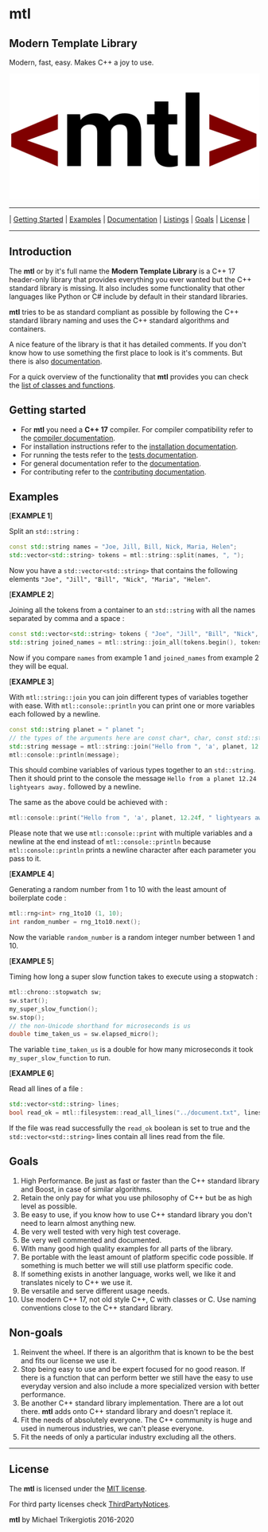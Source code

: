 # mtl

## Modern Template Library

Modern, fast, easy. Makes C++ a joy to use.

![mtl logo](./docs/mtl-logo.png)

------------------------------------------------------------
| [Getting Started](#Getting-started) | [Examples](#Examples) | [Documentation](./docs/documentation.md) | [Listings](./docs/documentation.md#Listings) | [Goals](#Goals) | [License](#License) |

------------------------------------------------------------

## Introduction

The **mtl** or by it's full name the **Modern Template Library** is a C++ 17 header-only library that provides everything you ever wanted but the C++ standard library is missing. It also includes some functionality that other languages like Python or C# include by default in their standard libraries.

**mtl** tries to be as standard compliant as possible by following the C++ standard library naming and uses the C++ standard algorithms and containers.

A nice feature of the library is that it has detailed comments. If you don't know how to use something the first place to look is it's comments. But there is also [documentation](./docs/documentation.md).

For a quick overview of the functionality that **mtl** provides you can check the [list of classes and functions](./docs/listing.md).

## Getting started

- For **mtl** you need a **C++ 17** compiler. For compiler compatibility refer to the [compiler documentation](./docs/documentation.md#C++-version-and-compiler-compatibility).
- For installation instructions refer to the [installation documentation](./docs/documentation.md#Installation).
- For running the tests refer to the [tests documentation](./docs/documentation.md#How-to-run-the-tests).
- For general documentation refer to the [documentation](./docs/documentation.md).
- For contributing refer to the [contributing documentation](./contributing.md).

## Examples

[**EXAMPLE 1**]

Split an `std::string` :

```c++
const std::string names = "Joe, Jill, Bill, Nick, Maria, Helen";
std::vector<std::string> tokens = mtl::string::split(names, ", ");
```

Now you have a `std::vector<std::string>` that contains the following elements `"Joe", "Jill", "Bill", "Nick", "Maria", "Helen"`.

[**EXAMPLE 2**]

Joining all the tokens from a container to an `std::string` with all the names separated by comma and a space :

```c++
const std::vector<std::string> tokens { "Joe", "Jill", "Bill", "Nick", "Maria", "Helen" };
std::string joined_names = mtl::string::join_all(tokens.begin(), tokens.end(), ", ");
```

Now if you compare `names` from example 1 and `joined_names` from example 2 they will be equal.

[**EXAMPLE 3**]

With `mtl::string::join` you can join different types of variables together with ease. With `mtl::console::println` you can print one or more variables each followed by a newline.

```c++
const std::string planet = " planet ";
// the types of the arguments here are const char*, char, const std::string, float and const char*
std::string message = mtl::string::join("Hello from ", 'a', planet, 12.24f, " lightyears away.");
mtl::console::println(message);
```

This should combine variables of various types together to an `std::string`. Then it should print to the console the message `Hello from a planet 12.24 lightyears away.` followed by a newline.

The same as the above could be achieved with :

```c++
mtl::console::print("Hello from ", 'a', planet, 12.24f, " lightyears away.", '\n');
```

Please note that we use `mtl::console::print` with multiple variables and a newline at the end instead of `mtl::console::println` because `mtl::console::println` prints a newline character after each parameter you pass to it.

[**EXAMPLE 4**]

Generating a random number from 1 to 10 with the least amount of boilerplate code :

```c++
mtl::rng<int> rng_1to10 (1, 10);
int random_number = rng_1to10.next();
```

Now the variable `random_number` is a random integer number between 1 and 10.

[**EXAMPLE 5**]

Timing how long a super slow function takes to execute using a stopwatch :

```c++
mtl::chrono::stopwatch sw;
sw.start();
my_super_slow_function();
sw.stop();
// the non-Unicode shorthand for microseconds is us
double time_taken_us = sw.elapsed_micro();
```

The variable `time_taken_us` is a double for how many microseconds it took `my_super_slow_function` to run.

[**EXAMPLE 6**]

Read all lines of a file :

```c++
std::vector<std::string> lines;
bool read_ok = mtl::filesystem::read_all_lines("../document.txt", lines);
```

If the file was read successfully the `read_ok` boolean is set to true and the `std::vector<std::string>` lines contain all lines read from the file.

## Goals

1. High Performance. Be just as fast or faster than the C++ standard library and Boost, in case of similar algorithms.
2. Retain the only pay for what you use philosophy of C++ but be as high level as possible.
3. Be easy to use, if you know how to use C++ standard library you don't need to learn almost anything new.
4. Be very well tested with very high test coverage.
5. Be very well commented and documented.
6. With many good high quality examples for all parts of the library.
7. Be portable with the least amount of platform specific code possible. If something is much better we will still use platform specific code.
8. If something exists in another language, works well, we like it and translates nicely to C++ we use it.
9. Be versatile and serve different usage needs.
10. Use modern C++ 17, not old style C++, C with classes or C. Use naming conventions close to the C++ standard library.

## Non-goals

1. Reinvent the wheel. If there is an algorithm that is known to be the best and fits our license we use it.
2. Stop being easy to use and be expert focused for no good reason. If there is a function that can perform better we still have the easy to use everyday version and also include a more specialized version with better performance.
3. Be another C++ standard library implementation. There are a lot out there. **mtl** adds onto C++ standard library and doesn't replace it.
4. Fit the needs of absolutely everyone. The C++ community is huge and used in numerous industries, we can't please everyone.
5. Fit the needs of only a particular industry excluding all the others.

------------------------------------------------------------

## License

The **mtl** is licensed under the [MIT license](./LICENSE).

For third party licenses check [ThirdPartyNotices](./ThirdPartyNotices.txt).

**mtl** by Michael Trikergiotis 2016-2020
